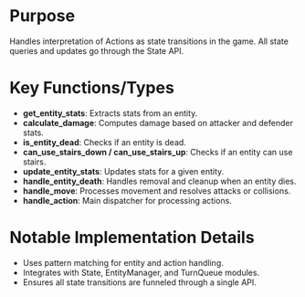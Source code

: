 # Purpose
Handles interpretation of Actions as state transitions in the game. All state queries and updates go through the State API.

# Key Functions/Types
- **get_entity_stats**: Extracts stats from an entity.
- **calculate_damage**: Computes damage based on attacker and defender stats.
- **is_entity_dead**: Checks if an entity is dead.
- **can_use_stairs_down / can_use_stairs_up**: Checks if an entity can use stairs.
- **update_entity_stats**: Updates stats for a given entity.
- **handle_entity_death**: Handles removal and cleanup when an entity dies.
- **handle_move**: Processes movement and resolves attacks or collisions.
- **handle_action**: Main dispatcher for processing actions.

# Notable Implementation Details
- Uses pattern matching for entity and action handling.
- Integrates with State, EntityManager, and TurnQueue modules.
- Ensures all state transitions are funneled through a single API.
